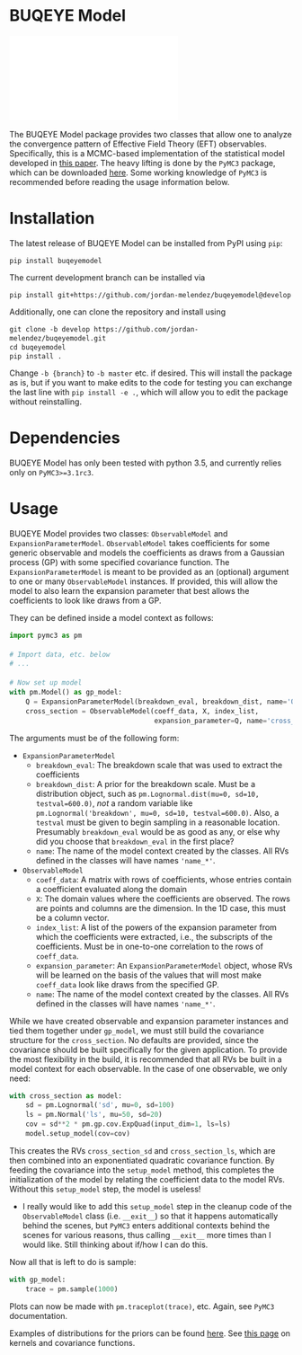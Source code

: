 # BUQEYE Model

<!-- <img src="./BUQEYE_fig.pdf?raw=true" width="30%"/> -->

![Alt text](/BUQEYE_fig.pdf?raw=true)

The BUQEYE Model package provides two classes that allow one to analyze the convergence pattern of Effective Field Theory (EFT) observables.
Specifically, this is a MCMC-based implementation of the statistical model developed in [this paper](https://arxiv.org/abs/1506.01343).
The heavy lifting is done by the `PyMC3` package, which can be downloaded [here](https://github.com/pymc-devs/pymc3).
Some working knowledge of `PyMC3` is recommended before reading the usage information below.

# Installation

The latest release of BUQEYE Model can be installed from PyPI using `pip`:
```
pip install buqeyemodel
```
The current development branch can be installed via
```
pip install git+https://github.com/jordan-melendez/buqeyemodel@develop
```
Additionally, one can clone the repository and install using
```
git clone -b develop https://github.com/jordan-melendez/buqeyemodel.git
cd buqeyemodel
pip install .
```
Change `-b {branch}` to `-b master` etc. if desired.
This will install the package as is, but if you want to make edits to the code for testing you can exchange the last line with `pip install -e .`, which will allow you to edit the package without reinstalling.

# Dependencies

BUQEYE Model has only been tested with python 3.5, and currently relies only on `PyMC3>=3.1rc3`.


# Usage

BUQEYE Model provides two classes: `ObservableModel` and `ExpansionParameterModel`.
`ObservableModel` takes coefficients for some generic observable and models the coefficients as draws from a Gaussian process (GP) with some specified covariance function.
The `ExpansionParameterModel` is meant to be provided as an (optional) argument to one or many `ObservableModel` instances.
If provided, this will allow the model to also learn the expansion parameter that best allows the coefficients to look like draws from a GP.


They can be defined inside a model context as follows:
```python
import pymc3 as pm

# Import data, etc. below
# ...

# Now set up model
with pm.Model() as gp_model:
    Q = ExpansionParameterModel(breakdown_eval, breakdown_dist, name='Q')
    cross_section = ObservableModel(coeff_data, X, index_list,
                                    expansion_parameter=Q, name='cross_section')
```
The arguments must be of the following form:
* `ExpansionParameterModel`
  - `breakdown_eval`: The breakdown scale that was used to extract the coefficients
  - `breakdown_dist`: A prior for the breakdown scale. Must be a distribution object, such as `pm.Lognormal.dist(mu=0, sd=10, testval=600.0)`, _not_ a random variable like `pm.Lognormal('breakdown', mu=0, sd=10, testval=600.0)`. Also, a `testval` must be given to begin sampling in a reasonable location. Presumably `breakdown_eval` would be as good as any, or else why did you choose that `breakdown_eval` in the first place?
  - `name`: The name of the model context created by the classes. All RVs defined in the classes will have names `'name_*'`.
* `ObservableModel`
  - `coeff_data`: A matrix with rows of coefficients, whose entries contain a coefficient evaluated along the domain
  - `X`: The domain values where the coefficients are observed. The rows are points and columns are the dimension. In the 1D case, this must be a column vector.
  - `index_list`: A list of the powers of the expansion parameter from which the coefficients were extracted, i.e., the subscripts of the coefficients. Must be in one-to-one correlation to the rows of `coeff_data`.
  - `expansion_parameter`: An `ExpansionParameterModel` object, whose RVs will be learned on the basis of the values that will most make `coeff_data` look like draws from the specified GP.
  - `name`: The name of the model context created by the classes. All RVs defined in the classes will have names `'name_*'`.

While we have created observable and expansion parameter instances and tied them together under `gp_model`, we must still build the covariance structure for the `cross_section`.
No defaults are provided, since the covariance should be built specifically for the given application.
To provide the most flexibility in the build, it is recommended that all RVs be built in a model context for each observable.
In the case of one observable, we only need:
```python
with cross_section as model:
    sd = pm.Lognormal('sd', mu=0, sd=100)
    ls = pm.Normal('ls', mu=50, sd=20)
    cov = sd**2 * pm.gp.cov.ExpQuad(input_dim=1, ls=ls)
    model.setup_model(cov=cov)
```
This creates the RVs `cross_section_sd` and `cross_section_ls`, which are then combined into an exponentiated quadratic covariance function.
By feeding the covariance into the `setup_model` method, this completes the initialization of the model by relating the coefficient data to the model RVs.
Without this `setup_model` step, the model is useless!
* I really would like to add this `setup_model` step in the cleanup code of the `ObservableModel` class (i.e. `__exit__`) so that it happens automatically behind the scenes, but `PyMC3` enters additional contexts behind the scenes for various reasons, thus calling `__exit__` more times than I would like. Still thinking about if/how I can do this.


Now all that is left to do is sample:
```python
with gp_model:
    trace = pm.sample(1000)
```
Plots can now be made with `pm.traceplot(trace)`, etc. Again, see `PyMC3` documentation.

Examples of distributions for the priors can be found [here](http://docs.pymc.io/api/distributions.html).
See [this page](http://docs.pymc.io/notebooks/GP-covariances.html) on kernels and covariance functions.
